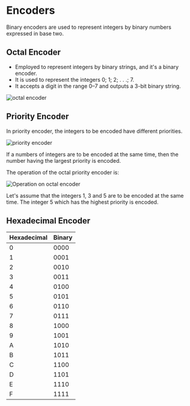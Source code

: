 # Encoders

Binary encoders are used to represent integers by binary numbers expressed in base two.

## Octal Encoder

- Employed to represent integers by binary strings, and it's a binary encoder.
- It is used to represent the integers 0; 1; 2; . . .; 7.
- It accepts a digit in the range 0–7 and outputs a 3-bit binary string.

![octal encoder](https://imgur.com/NhW19FH.png)

## Priority Encoder

In priority encoder, the integers to be encoded have different priorities.

![priority encoder](https://imgur.com/ziPYJJ6.png)

If a numbers of integers are to be encoded at the same time, then the number having the largest priority is encoded.

The operation of the octal priority encoder is:

![Operation on octal encoder](https://imgur.com/yKPp0xG.png)

Let's assume that the integers 1, 3 and 5 are to be encoded at the same time. The integer 5 which has the highest priority is encoded.

## Hexadecimal Encoder

| Hexadecimal | Binary |
| ----------- | ------ |
| 0           | 0000   |
| 1           | 0001   |
| 2           | 0010   |
| 3           | 0011   |
| 4           | 0100   |
| 5           | 0101   |
| 6           | 0110   |
| 7           | 0111   |
| 8           | 1000   |
| 9           | 1001   |
| A           | 1010   |
| B           | 1011   |
| C           | 1100   |
| D           | 1101   |
| E           | 1110   |
| F           | 1111   |
